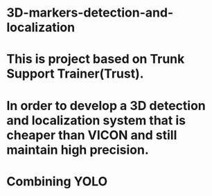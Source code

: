 # 3D-markers-detection-and-localization
# This is project based on Trunk Support Trainer(Trust). 

# In order to develop a 3D detection and localization system that is cheaper than VICON and still maintain high precision.

# Combining YOLO
